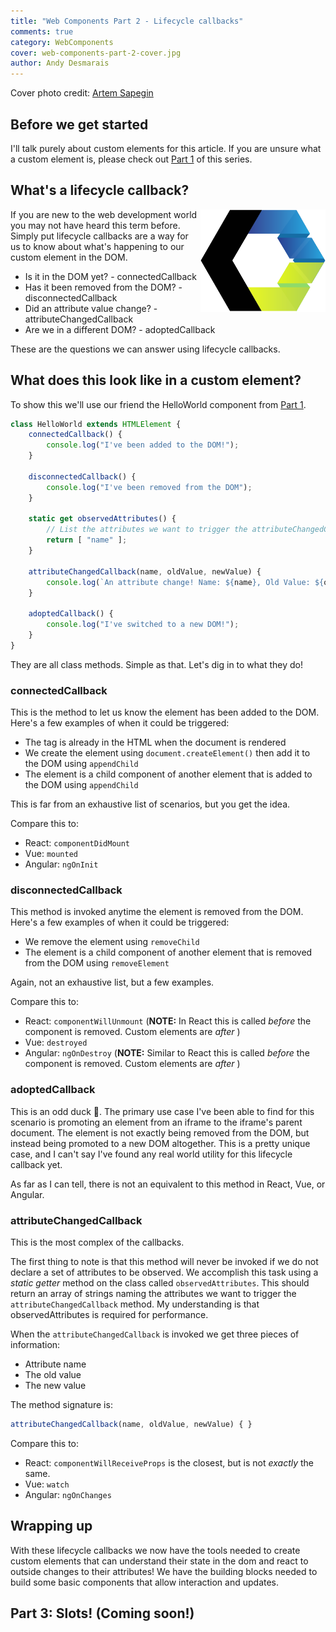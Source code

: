 ```yaml
---
title: "Web Components Part 2 - Lifecycle callbacks"
comments: true
category: WebComponents
cover: web-components-part-2-cover.jpg
author: Andy Desmarais
---
```


Cover photo credit: [Artem Sapegin](https://unsplash.com/@sapegin)

## Before we get started

I'll talk purely about custom elements for this article. If you are unsure what a custom element is, please check out [Part 1](/web-components-part-1) of this series.

## What's a lifecycle callback?

<img class="right" src="webcomponents.svg" title="Web Components" width="200" style="background-color: #FFF; float: right;">

If you are new to the web development world you may not have heard this term before. Simply put lifecycle callbacks are a way for us to know about what's happening to our custom element in the DOM.

- Is it in the DOM yet? - connectedCallback
- Has it been removed from the DOM? - disconnectedCallback
- Did an attribute value change? - attributeChangedCallback
- Are we in a different DOM? - adoptedCallback

These are the questions we can answer using lifecycle callbacks.

## What does this look like in a custom element?

To show this we'll use our friend the HelloWorld component from [Part 1](/web-components-part-1).

```javascript
class HelloWorld extends HTMLElement {
    connectedCallback() {
        console.log("I've been added to the DOM!");
    }

    disconnectedCallback() {
        console.log("I've been removed from the DOM");
    }

    static get observedAttributes() {
        // List the attributes we want to trigger the attributeChangedCallback
        return [ "name" ];
    }

    attributeChangedCallback(name, oldValue, newValue) {
        console.log(`An attribute change! Name: ${name}, Old Value: ${oldValue}, New Value: ${newValue}`);
    }

    adoptedCallback() {
        console.log("I've switched to a new DOM!");
    }
}
```

They are all class methods. Simple as that. Let's dig in to what they do!

### connectedCallback

This is the method to let us know the element has been added to the DOM. Here's a few examples of when it could be triggered:

- The tag is already in the HTML when the document is rendered
- We create the element using `document.createElement()` then add it to the DOM using `appendChild`
- The element is a child component of another element that is added to the DOM using `appendChild`

This is far from an exhaustive list of scenarios, but you get the idea.

Compare this to:

- React: `componentDidMount`
- Vue: `mounted`
- Angular: `ngOnInit`

### disconnectedCallback

This method is invoked anytime the element is removed from the DOM. Here's a few examples of when it could be triggered:

- We remove the element using `removeChild`
- The element is a child component of another element that is removed from the DOM using `removeElement`

Again, not an exhaustive list, but a few examples.

Compare this to:

- React: `componentWillUnmount` (**NOTE:** In React this is called _before_ the component is removed. Custom elements are _after_ )
- Vue: `destroyed`
- Angular: `ngOnDestroy` (**NOTE:** Similar to React this is called _before_ the component is removed. Custom elements are _after_ )

### adoptedCallback

This is an odd duck 🦆. The primary use case I've been able to find for this scenario is promoting an element from an iframe to the iframe's parent document. The element is not exactly being removed from the DOM, but instead being promoted to a new DOM altogether. This is a pretty unique case, and I can't say I've found any real world utility for this lifecycle callback yet.

As far as I can tell, there is not an equivalent to this method in React, Vue, or Angular.

### attributeChangedCallback

This is the most complex of the callbacks.

The first thing to note is that this method will never be invoked if we do not declare a set of attributes to be observed. We accomplish this task using a _static getter_ method on the class called `observedAttributes`. This should return an array of strings naming the attributes we want to trigger the `attributeChangedCallback` method. My understanding is that observedAttributes is required for performance.

When the `attributeChangedCallback` is invoked we get three pieces of information:

- Attribute name
- The old value
- The new value

The method signature is:

```javascript
attributeChangedCallback(name, oldValue, newValue) { }
```

Compare this to:

- React: `componentWillReceiveProps` is the closest, but is not _exactly_ the same.
- Vue: `watch`
- Angular: `ngOnChanges`

## Wrapping up

With these lifecycle callbacks we now have the tools needed to create custom elements that can understand their state in the dom and react to outside changes to their attributes! We have the building blocks needed to build some basic components that allow interaction and updates.

## Part 3: Slots! (Coming soon!)
